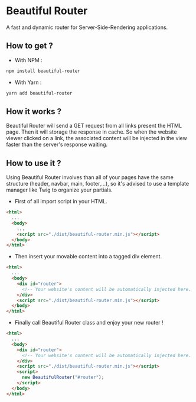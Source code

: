 # Beautiful Router

A fast and dynamic router for Server-Side-Rendering applications.

## How to get ?

- With NPM :

```bash
npm install beautiful-router
```

- With Yarn :

```bash
yarn add beautiful-router
```

## How it works ?

Beautiful Router will send a GET request from all links present the HTML page. Then it will storage the response in cache. So when the website viewer clicked on a link, the associated content will be injected in the view faster than the server's response waiting.

## How to use it ?

Using Beautiful Router involves than all of your pages have the same structure (header, navbar, main, footer,...), so it's advised to use a template manager like Twig to organize your partials.

- First of all import script in your HTML.

```html
<html>
  ...
  <body>
    ...
    <script src="./dist/beautiful-router.min.js"></script>
  </body>
</html>
```

- Then insert your movable content into a tagged div element.

```html
<html>
  ...
  <body>
    <div id="router">
      <!-- Your website's content will be automatically injected here. -->
    </div>
    <script src="./dist/beautiful-router.min.js"></script>
  </body>
</html>
```

- Finally call Beautiful Router class and enjoy your new router !

```html
<html>
  ...
  <body>
    <div id="router">
      <!-- Your website's content will be automatically injected here. -->
    </div>
    <script src="./dist/beautiful-router.min.js"></script>
    <script>
      new BeautifulRouter("#router");
    </script>
  </body>
</html>
```
